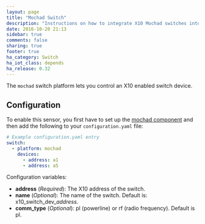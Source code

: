 ```yaml
---
layout: page
title: "Mochad Switch"
description: "Instructions on how to integrate X10 Mochad switches into Home Assistant."
date: 2016-10-20 21:13
sidebar: true
comments: false
sharing: true
footer: true
ha_category: Switch
ha_iot_class: depends
ha_release: 0.32
---
```


The `mochad` switch platform lets you control an X10 enabled switch device.

## Configuration

To enable this sensor, you first have to set up the [mochad component](/components/mochad/) and then add the following to your `configuration.yaml` file:

```yaml
# Example configuration.yaml entry
switch:
  - platform: mochad
    devices:
      - address: a1
      - address: a5
```

Configuration variables:

- **address** (*Required*): The X10 address of the switch.
- **name** (*Optional*): The name of the switch. Default is: x10_switch_dev_*address*.
- **comm_type** (*Optional*): pl (powerline) or rf (radio frequency). Default is pl.



